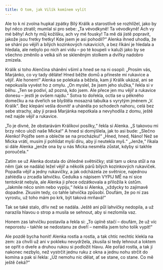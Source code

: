 ```yaml
---
title: O tom, jak Vilík komínem vylít
---
```


Ale to k ní zvolna hupkal zpátky Bílý Králík a starostlivě se rozhlížel, jako by byl něco ztratil; mumlal si pro sebe: „Ta vévodkyně! Ta vévodkyně! Ach vy mé běhy! Ach ty můj kožíšku, ach vy mé fousky! Ta mě dá jistě popravit, jakože jsou fretky fretky! Kde jsem je asi pohodil?“ Alenka ihned uhodla, že se shání po vějíři a bílých kozinkových rukavicích, a bez říkání je hledala a hledala, ale nebylo po nich ani vidu – po té koupeli v kaluži jako by se všechno změnilo a velká síň se skleněným stolkem a dvířky nadobro zmizela.

Králík si toho Alenčina shánění všiml a hned se na ni osopil: „Prosím vás, Marjánko, co vy tady děláte! Hned běžte domů a přineste mi rukavice a vějíř. Ale honem!“ Alenka se polekala a běžela, kam jí Králík ukázal, ani se nepokusila vyvést ho z omylu. „On myslel, že jsem jeho služka,“ řekla si v běhu. „Ten se podiví, až pozná, kdo jsem. Ale přece jen mu vějíř a rukavice donesu – jestli je ovšem najdu.“ Sotva to dořekla, octla se u pěkného domečku a na dveřích se blyštěla mosazná tabulka s vyrytým jménem „V. Králík“. Bez klepání vešla dovnitř a uháněla po schodech nahoru, celá bez sebe strachy, aby ji pravá Marjánka nepotkala a nevyhodila z domu, ještě než najde vějíř a rukavice.

„To je divné, že obstarávám Králíkovi posílky,“ řekla si Alenka. „S takovou mi brzy něco uloží naše Micka!“ A hned si domýšlela, jak to asi bude: „Slečno Alenko! Pojďte sem a oblečte se na procházku!“ „Hned, hned, Náno! Než se Micka vrátí, musím jí pohlídat myší díru, aby jí neutekla myš.“ „Jenže,“ říkala si dále Alenka „jenže ona by u nás Micka nesměla zůstat, kdyby si takhle poroučela.“

Zatím se už Alenka dostala do úhledné světničky; stál tam u okna stůl a na něm (jak se nadála) ležel vějíř a několik párů bílých kozinkových rukaviček. Popadla vějíř a jedny rukavičky, a jak odcházela ze světnice, najednou zahlédla u zrcadla lahvičku. Cedulka s nápisem VYPIJ MĚ na ní sice tentokrát nebyla, ale Alenka ji přece odzátkovala a přiložila k ústům. „Jakmile něco sním nebo vypiju,“ řekla si Alenka, „vždycky to zajímavě dopadne. Zkusím tedy, co tahle lahvička způsobí. Doufám, že po ní zas vyrostu, už toho mám po krk, být taková mrňavá!“

Tak se také stalo, dřív než se nadála. Ještě ani půl lahvičky nedopila, a už narazila hlavou o strop a musila se sehnout, aby si nezlomila vaz.

Honem zas lahvičku postavila a řekla si: „To úplně stačí – doufám, že už víc neporostu – takhle se nedostanu ze dveří – neměla jsem toho tolik vypít!“

Ale pozdě bycha honit! Alenka rostla a rostla, a tak chtíc nechtíc klekla na zem: za chvíli už ani v pokleku nevydržela, zkusila si tedy lehnout a loktem se opřít o dveře a druhou rukou si podložit hlavu. Ale pořád rostla, a tak jí nakonec nezbylo, než vystrčit jednu ruku z okna a jednu nohu strčit do komína a pak si řekla: „Už nemohu nic dělat, ať se stane, co stane. Co mě ještě čeká?“
